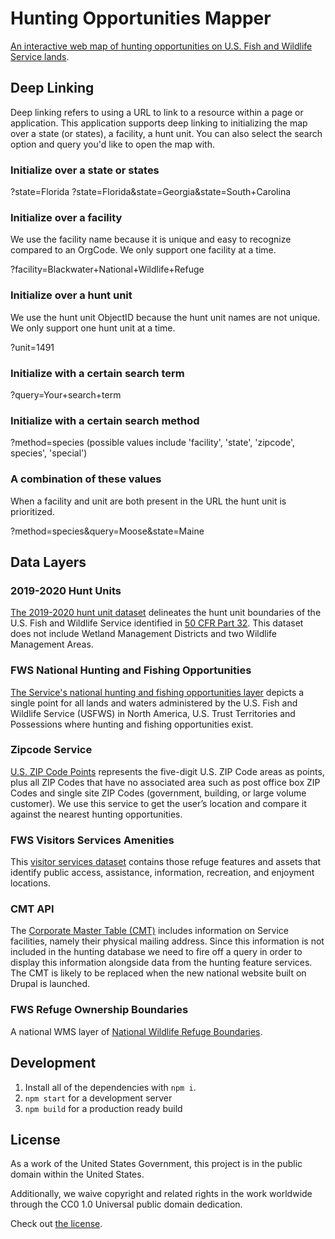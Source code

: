 # Hunting Opportunities Mapper

[An interactive web map of hunting opportunities on U.S. Fish and Wildlife Service lands](https://www.fws.gov/refuges/hunting/map).

## Deep Linking

Deep linking refers to using a URL to link to a resource within a page or application. This application supports deep linking to initializing the map over a state (or states), a facility, a hunt unit. You can also select the search option and query you'd like to open the map with.

### Initialize over a state or states

<application-url>?state=Florida
<application-url>?state=Florida&state=Georgia&state=South+Carolina

### Initialize over a facility

We use the facility name because it is unique and easy to recognize compared to an OrgCode. We only support one facility at a time.

<application-url>?facility=Blackwater+National+Wildlife+Refuge

### Initialize over a hunt unit

We use the hunt unit ObjectID because the hunt unit names are not unique. We only support one hunt unit at a time.

<application-url>?unit=1491

### Initialize with a certain search term

<application-url>?query=Your+search+term

### Initialize with a certain search method

<application-url>?method=species (possible values include 'facility', 'state', 'zipcode', species', 'special')

### A combination of these values

When a facility and unit are both present in the URL the hunt unit is prioritized.

<application-url>?method=species&query=Moose&state=Maine

## Data Layers

### 2019-2020 Hunt Units

[The 2019-2020 hunt unit dataset](https://fws.maps.arcgis.com/home/item.html?id=f59cbff6b219440a93f045ee583263dd) delineates the hunt unit boundaries of the U.S. Fish and Wildlife Service identified in [50 CFR Part 32](https://www.ecfr.gov/cgi-bin/text-idx?SID=113703f759b8c62678f92666efe3bf5a&node=pt50.9.32&rgn=div5).  This dataset does not include Wetland Management Districts and two Wildlife Management Areas.

### FWS National Hunting and Fishing Opportunities

[The Service's national hunting and fishing opportunities layer](https://fws.maps.arcgis.com/home/item.html?id=3cd79202923141aca12ec8025f001aaf) depicts a single point for all lands and waters administered by the U.S. Fish and Wildlife Service (USFWS) in North America, U.S. Trust Territories and Possessions where hunting and fishing opportunities exist.

### Zipcode Service

[U.S. ZIP Code Points](https://www.arcgis.com/home/item.html?id=dc123f738bf846779c49db6472f82a4b) represents the five-digit U.S. ZIP Code areas as points, plus all ZIP Codes that have no associated area such as post office box ZIP Codes and single site ZIP Codes (government, building, or large volume customer). We use this service to get the user’s location and compare it against the nearest hunting opportunities.

### FWS Visitors Services Amenities

This [visitor services dataset](https://services.arcgis.com/QVENGdaPbd4LUkLV/arcgis/rest/services/FWS_National_Visitor_Service_Amenities_View/FeatureServer/0) contains those refuge features and assets that identify public access, assistance, information, recreation, and enjoyment locations.

### CMT API

The [Corporate Master Table (CMT)](https://intranet.fws.gov/cmt/HelpFiles/14_getOrgsGeo.htm) includes information on Service facilities, namely their physical mailing address. Since this information is not included in the hunting database we need to fire off a query in order to display this information alongside data from the hunting feature services. The CMT is likely to be replaced when the new national website built on Drupal is launched.

### FWS Refuge Ownership Boundaries

A national WMS layer of [National Wildlife Refuge Boundaries](https://gis.fws.gov/arcgis/rest/services/FWS_Refuge_Boundaries/MapServer/3).

## Development

1. Install all of the dependencies with `npm i`.
2. `npm start` for a development server
3. `npm build` for a production ready build

## License

As a work of the United States Government, this project is in the public domain within the United States.

Additionally, we waive copyright and related rights in the work worldwide through the CC0 1.0 Universal public domain dedication.

Check out [the license](https://github.com/USFWS/hunting-opportunities/blob/master/LICENSE.md).
